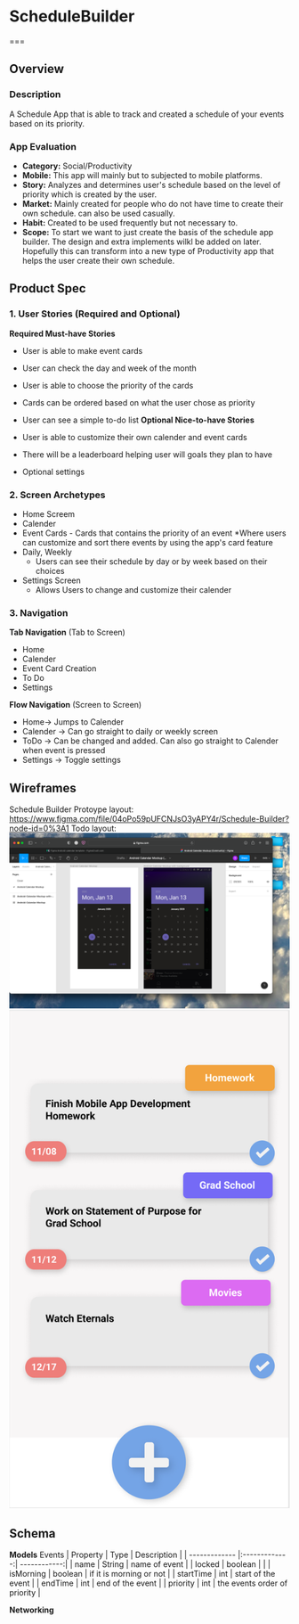 # ScheduleBuilder

===
## Overview
### Description
 A Schedule App that is able to track and created a schedule of your events based on its priority.
### App Evaluation
- **Category:** Social/Productivity
- **Mobile:** This app will mainly but to subjected to mobile platforms.
- **Story:** Analyzes and determines user's schedule based on the level of priority which is created by the user.
- **Market:** Mainly created for people who do not have time to create their own schedule. can also be used casually. 
- **Habit:** Created to be used frequently but not necessary to.
- **Scope:** To start we want to just create the basis of the schedule app builder. The design and extra implements wilkl be added on later. Hopefully this can transform into a new type of Productivity app that helps the user create their own schedule.

## Product Spec
### 1. User Stories (Required and Optional)

**Required Must-have Stories**

* User is able to make event cards
* User can check the day and week of the month
* User is able to choose the priority of the cards
* Cards can be ordered based on what the user chose as priority
* User can see a simple to-do list
**Optional Nice-to-have Stories**

* User is able to customize their own calender and event cards
* There will be a leaderboard helping user will goals they plan to have
* Optional settings


### 2. Screen Archetypes

* Home Screem
* Calender
* Event Cards  - Cards that contains the priority of an event
   *Where users can customize and sort there events by using the app's card feature
* Daily, Weekly
   * Users can see their schedule by day or by week based on their choices
* Settings Screen
   * Allows Users to change and customize their calender

### 3. Navigation

**Tab Navigation** (Tab to Screen)

* Home
* Calender
* Event Card Creation
* To Do
* Settings


**Flow Navigation** (Screen to Screen)
* Home-> Jumps to Calender
* Calender -> Can go straight to daily or weekly screen
* ToDo -> Can be changed and added. Can also go straight to Calender when event is pressed
* Settings -> Toggle settings

## Wireframes
Schedule Builder Protoype layout: https://www.figma.com/file/04oPo59pUFCNJsO3yAPY4r/Schedule-Builder?node-id=0%3A1
Todo layout:
<img src='mobileappcalendarmock.png' title='Mock Calendar' width='' alt='Mock Calendar' />
<img src='To_Do_List_Mockup.png' title='Mock ToDo' width='' alt='Mock ToDo' />

## Schema

**Models**
Events
| Property      | Type          | Description  |
| ------------- |:-------------:| ------------:|
| name      | String       | name of event                |
| locked    | boolean      |                              |
| isMorning | boolean      | if it is morning or not      |
| startTime | int          | start of the event           | 
| endTime   | int          | end of the event             |
| priority  | int          | the events order of priority |


**Networking**

